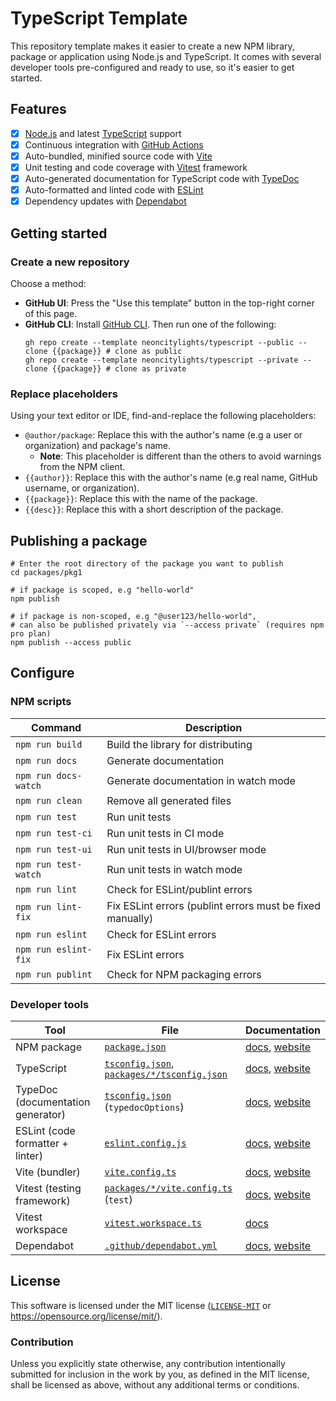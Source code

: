 # TypeScript Template

This repository template makes it easier to create a new NPM library, package or application using Node.js and TypeScript. It comes with several developer tools pre-configured and ready to use, so it's easier to get started.

## Features

- [x] [Node.js](https://nodejs.org/) and latest [TypeScript](https://www.typescriptlang.org/) support
- [x] Continuous integration with [GitHub Actions](https://github.com/features/actions)
- [x] Auto-bundled, minified source code with [Vite](https://vitejs.dev/)
- [x] Unit testing and code coverage with [Vitest](https://vitest.dev/) framework
- [x] Auto-generated documentation for TypeScript code with [TypeDoc](https://typedoc.org/)
- [x] Auto-formatted and linted code with [ESLint](https://eslint.org/)
- [x] Dependency updates with [Dependabot](https://github.com/dependabot)

## Getting started

### Create a new repository

Choose a method:
- **GitHub UI**: Press the "Use this template" button in the top-right corner of this page.
- **GitHub CLI**: Install [GitHub CLI](https://cli.github.com). Then run one of the following:
  ```shell
  gh repo create --template neoncitylights/typescript --public --clone {{package}} # clone as public
  gh repo create --template neoncitylights/typescript --private --clone {{package}} # clone as private
  ```

### Replace placeholders

Using your text editor or IDE, find-and-replace the following placeholders:

- `@author/package`: Replace this with the author's name (e.g a user or organization) and package's name.
  - **Note**: This placeholder is different than the others to avoid warnings from the NPM client.
- `{{author}}`: Replace this with the author's name (e.g real name, GitHub username, or organization).
- `{{package}}`: Replace this with the name of the package.
- `{{desc}}`: Replace this with a short description of the package.

## Publishing a package
```shell
# Enter the root directory of the package you want to publish
cd packages/pkg1

# if package is scoped, e.g "hello-world"
npm publish

# if package is non-scoped, e.g "@user123/hello-world",
# can also be published privately via `--access private` (requires npm pro plan)
npm publish --access public
```

## Configure

### NPM scripts

| Command | Description |
| ------- | ----------- |
| `npm run build` | Build the library for distributing |
| `npm run docs` | Generate documentation |
| `npm run docs-watch` | Generate documentation in watch mode|
| `npm run clean` | Remove all generated files |
| `npm run test` | Run unit tests |
| `npm run test-ci` | Run unit tests in CI mode |
| `npm run test-ui` | Run unit tests in UI/browser mode |
| `npm run test-watch` | Run unit tests in watch mode |
| `npm run lint` | Check for ESLint/publint errors |
| `npm run lint-fix` | Fix ESLint errors (publint errors must be fixed manually) |
| `npm run eslint` | Check for ESLint errors |
| `npm run eslint-fix` | Fix ESLint errors |
| `npm run publint` | Check for NPM packaging errors |

### Developer tools

| Tool | File | Documentation |
| ---- | ---- | ------------- |
| NPM package | [`package.json`](package.json) | [docs](https://docs.npmjs.com/cli/v10/configuring-npm/package-json), [website](https://docs.npmjs.com/) |
| TypeScript | [`tsconfig.json`](./tsconfig.json), [`packages/*/tsconfig.json`](packages/pkg1/tsconfig.json) | [docs](https://www.typescriptlang.org/tsconfig), [website](https://www.typescriptlang.org/) |
| TypeDoc (documentation generator) | [`tsconfig.json`](tsconfig.json) (`typedocOptions`) | [docs](https://typedoc.org/options/configuration/), [website](https://typedoc.org/) |
| ESLint (code formatter + linter) | [`eslint.config.js`](./eslint.config.js) | [docs](https://eslint.org/docs/latest/use/configure/), [website](https://eslint.org/) |
| Vite (bundler) | [`vite.config.ts`](packages/pkg1/vite.config.ts) | [docs](https://vitejs.dev/config/), [website](https://vitejs.dev/) |
| Vitest (testing framework) | [`packages/*/vite.config.ts`](packages/pkg1/vite.config.ts) (`test`) | [docs](https://vitest.dev/config/), [website](https://vitest.dev/) |
| Vitest workspace | [`vitest.workspace.ts`](./vitest.workspace.ts) | [docs](https://vitest.dev/guide/workspace.html#workspace) |
| Dependabot | [`.github/dependabot.yml`](./.github/dependabot.yml) | [docs](https://docs.github.com/en/code-security/dependabot/dependabot-version-updates/configuration-options-for-the-dependabot.yml-file), [website](https://github.com/dependabot) |

## License

This software is licensed under the MIT license ([`LICENSE-MIT`](./LICENSE) or <https://opensource.org/license/mit/>).

### Contribution

Unless you explicitly state otherwise, any contribution intentionally submitted for inclusion in the work by you, as defined in the MIT license, shall be licensed as above, without any additional terms or conditions.
